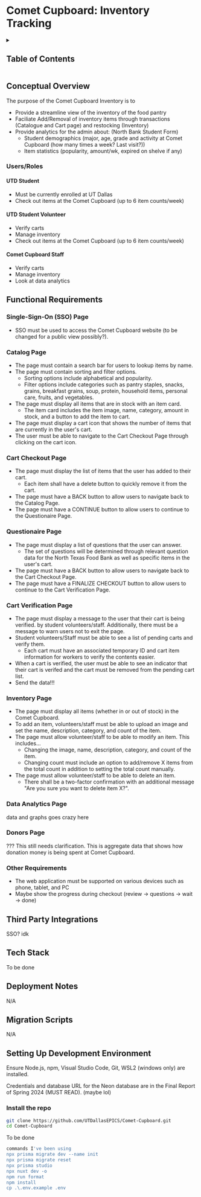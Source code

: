 # Comet Cupboard: Inventory Tracking

<!-- markdownlint-disable-next-line MD033 -->
<details><summary><h2>Table of Contents</h2></summary>

- [Comet Cupboard: Inventory Tracking](#comet-cupboard-inventory-tracking)
  - [Conceptual Overview](#conceptual-overview)
    - [Users/Roles](#usersroles)
      - [UTD Student](#utd-student)
      - [UTD Student Volunteer](#utd-student-volunteer)
      - [Comet Cupboard Staff](#comet-cupboard-staff)
  - [Functional Requirements](#functional-requirements)
    - [Single-Sign-On (SSO) Page](#single-sign-on-sso-page)
    - [Catalog Page](#catalog-page)
    - [Cart Checkout Page](#cart-checkout-page)
    - [Questionaire Page](#questionaire-page)
    - [Cart Verification Page](#cart-verification-page)
    - [Inventory Page](#inventory-page)
    - [Data Analytics Page](#data-analytics-page)
    - [Donors Page](#donors-page)
    - [Other Requirements](#other-requirements)
  - [Third Party Integrations](#third-party-integrations)
  - [Tech Stack](#tech-stack)
  - [Deployment Notes](#deployment-notes)
  - [Migration Scripts](#migration-scripts)
  - [Setting Up Development Environment](#setting-up-development-environment)
    - [Install the repo](#install-the-repo)

</details>

## Conceptual Overview

The purpose of the Comet Cupboard Inventory is to

- Provide a streamline view of the inventory of the food pantry
- Faciliate Add/Removal of inventory items through transactions (Catalogue and Cart page) and restocking (Inventory)
- Provide analytics for the admin about: (North Bank Student Form)
  - Student demographics (major, age, grade and activity at Comet Cupboard (how many times a week? Last visit?))
  - Item statistics (popularity, amount/wk, expired on shelve if any)

### Users/Roles

#### UTD Student

- Must be currently enrolled at UT Dallas
- Check out items at the Comet Cupboard (up to 6 item counts/week)

#### UTD Student Volunteer

- Verify carts
- Manage inventory
- Check out items at the Comet Cupboard (up to 6 item counts/week)

#### Comet Cupboard Staff

- Verify carts
- Manage inventory
- Look at data analytics

## Functional Requirements

### Single-Sign-On (SSO) Page

- SSO must be used to access the Comet Cupboard website (to be changed for a public view possibly?).

### Catalog Page

- The page must contain a search bar for users to lookup items by name.
- The page must contain sorting and filter options.
  - Sorting options include alphabetical and popularity.
  - Filter options include categories such as pantry staples, snacks, grains, breakfast grains, soup, protein, household items, personal care, fruits, and vegetables.
- The page must display all items that are in stock with an item card.
  - The item card includes the item image, name, category, amount in stock, and a button to add the item to cart.
- The page must display a cart icon that shows the number of items that are currently in the user's cart.
- The user must be able to navigate to the Cart Checkout Page through clicking on the cart icon.

### Cart Checkout Page

- The page must display the list of items that the user has added to their cart.
  - Each item shall have a delete button to quickly remove it from the cart.
- The page must have a BACK button to allow users to navigate back to the Catalog Page.
- The page must have a CONTINUE button to allow users to continue to the Questionaire Page.

### Questionaire Page

- The page must display a list of questions that the user can answer.
  - The set of questions will be determined through relevant question data for the North Texas Food Bank as well as specific items in the user's cart.
- The page must have a BACK button to allow users to navigate back to the Cart Checkout Page.
- The page must have a FINALIZE CHECKOUT button to allow users to continue to the Cart Verification Page.

### Cart Verification Page

- The page must display a message to the user that their cart is being verified. by student volunteers/staff. Additionally, there must be a message to warn users not to exit the page.
- Student volunteers/Staff must be able to see a list of pending carts and verify them.
  - Each cart must have an associated temporary ID and cart item information for workers to verify the contents easier.
- When a cart is verified, the user must be able to see an indicator that their cart is verifed and the cart must be removed from the pending cart list.
- Send the data!!!

### Inventory Page

- The page must display all items (whether in or out of stock) in the Comet Cupboard.
- To add an item, volunteers/staff must be able to upload an image and set the name, description, category, and count of the item.
- The page must allow volunteer/staff to be able to modify an item. This includes...
  - Changing the image, name, description, category, and count of the item.
  - Changing count must include an option to add/remove X items from the total count in addition to setting the total count manually.
- The page must allow volunteer/staff to be able to delete an item.
  - There shall be a two-factor confirmation with an additional message "Are you sure you want to delete item X?".

### Data Analytics Page

data and graphs goes crazy here

### Donors Page

??? This still needs clarification. This is aggregate data that shows how donation money is being spent at Comet Cupboard.

### Other Requirements

- The web application must be supported on various devices such as phone, tablet, and PC
- Maybe show the progress during checkout (review -> questions -> wait -> done)

## Third Party Integrations

SSO? idk

## Tech Stack

To be done

## Deployment Notes

N/A

## Migration Scripts

N/A

## Setting Up Development Environment

Ensure Node.js, npm, Visual Studio Code, Git, WSL2 (windows only) are installed.

Credentials and database URL for the Neon database are in the Final Report of Spring 2024 (MUST READ). (maybe lol)

### Install the repo

```bash
git clone https://github.com/UTDallasEPICS/Comet-Cupboard.git
cd Comet-Cupboard
```

To be done

```bash
commands I've been using
npx prisma migrate dev --name init
npx prisma migrate reset
npx prisma studio
npx nuxt dev -o
npm run format
npm install
cp .\.env.example .env
```
